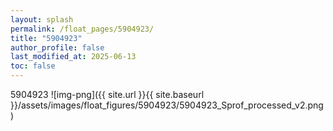 ```yaml
---
layout: splash
permalink: /float_pages/5904923/
title: "5904923"
author_profile: false
last_modified_at: 2025-06-13
toc: false
---
```

 
5904923
![img-png]({{ site.url }}{{ site.baseurl }}/assets/images/float_figures/5904923/5904923_Sprof_processed_v2.png)